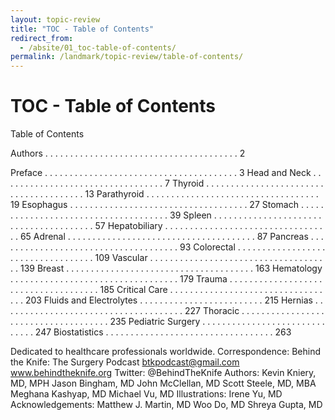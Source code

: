 ```yaml
---
layout: topic-review
title: "TOC - Table of Contents"
redirect_from:
  - /absite/01_toc-table-of-contents/
permalink: /landmark/topic-review/table-of-contents/
---
```


# TOC - Table of Contents

Table of Contents

Authors . . . . . . . . . . . . . . . . . . . . . . . . . . . . . . . . . . . . . . . 2

Preface . . . . . . . . . . . . . . . . . . . . . . . . . . . . . . . . . . . . . . . 3 Head and Neck . . . . . . . . . . . . . . . . . . . . . . . . . . . . . . . . . 7 Thyroid . . . . . . . . . . . . . . . . . . . . . . . . . . . . . . . . . . . . . . . 13 Parathyroid . . . . . . . . . . . . . . . . . . . . . . . . . . . . . . . . . . . 19 Esophagus . . . . . . . . . . . . . . . . . . . . . . . . . . . . . . . . . . . . 27 Stomach . . . . . . . . . . . . . . . . . . . . . . . . . . . . . . . . . . . . . 39 Spleen . . . . . . . . . . . . . . . . . . . . . . . . . . . . . . . . . . . . . . . 57 Hepatobiliary . . . . . . . . . . . . . . . . . . . . . . . . . . . . . . . . . . 65 Adrenal . . . . . . . . . . . . . . . . . . . . . . . . . . . . . . . . . . . . . . 87 Pancreas . . . . . . . . . . . . . . . . . . . . . . . . . . . . . . . . . . . . . 93 Colorectal . . . . . . . . . . . . . . . . . . . . . . . . . . . . . . . . . . . 109 Vascular . . . . . . . . . . . . . . . . . . . . . . . . . . . . . . . . . . . . . 139 Breast . . . . . . . . . . . . . . . . . . . . . . . . . . . . . . . . . . . . . . 163 Hematology . . . . . . . . . . . . . . . . . . . . . . . . . . . . . . . . . . 179 Trauma . . . . . . . . . . . . . . . . . . . . . . . . . . . . . . . . . . . . . 185 Critical Care . . . . . . . . . . . . . . . . . . . . . . . . . . . . . . . . . . 203 Fluids and Electrolytes . . . . . . . . . . . . . . . . . . . . . . . . . 215 Hernias . . . . . . . . . . . . . . . . . . . . . . . . . . . . . . . . . . . . . 227 Thoracic . . . . . . . . . . . . . . . . . . . . . . . . . . . . . . . . . . . . . 235 Pediatric Surgery . . . . . . . . . . . . . . . . . . . . . . . . . . . . . . 247 Biostatistics . . . . . . . . . . . . . . . . . . . . . . . . . . . . . . . . . . 263

Dedicated to healthcare professionals worldwide. Correspondence: Behind the Knife: The Surgery Podcast btkpodcast@gmail.com www.behindtheknife.org Twitter: @BehindTheKnife Authors: Kevin Kniery, MD, MPH Jason Bingham, MD John McClellan, MD Scott Steele, MD, MBA Meghana Kashyap, MD Michael Vu, MD Illustrations: Irene Yu, MD Acknowledgements: Matthew J. Martin, MD Woo Do, MD Shreya Gupta, MD
